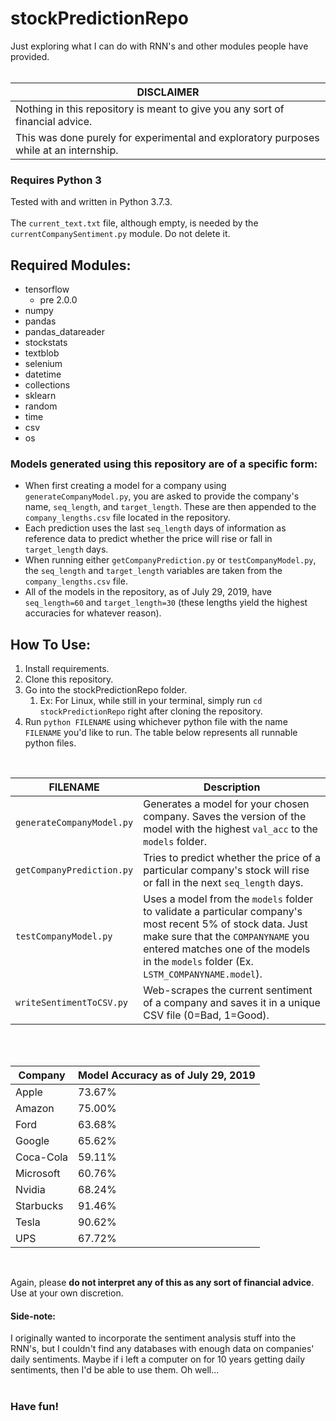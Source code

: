 # stockPredictionRepo
Just exploring what I can do with RNN's and other modules people have provided.</br>
</br>

| DISCLAIMER |
| ---------- |
| Nothing in this repository is meant to give you any sort of financial advice.
This was done purely for experimental and exploratory purposes while at an internship. |

### Requires Python 3
Tested with and written in Python 3.7.3.</br>
</br>
The `current_text.txt` file, although empty, is needed by the `currentCompanySentiment.py` module. Do not delete it.

## Required Modules:
* tensorflow
  * pre 2.0.0
* numpy
* pandas
* pandas_datareader
* stockstats
* textblob
* selenium
* datetime
* collections
* sklearn
* random
* time
* csv
* os

### Models generated using this repository are of a specific form:
* When first creating a model for a company using `generateCompanyModel.py`, you are asked to provide the company's name, `seq_length`, and `target_length`. These are then appended to the `company_lengths.csv` file located in the repository.
* Each prediction uses the last `seq_length` days of information as reference data to predict whether the price will rise or fall in `target_length` days.
* When running either `getCompanyPrediction.py` or `testCompanyModel.py`, the `seq_length` and `target_length` variables are taken from the `company_lengths.csv` file.
* All of the models in the repository, as of July 29, 2019, have `seq_length=60` and `target_length=30` (these lengths yield the highest accuracies for whatever reason).

## How To Use:
1. Install requirements.
1. Clone this repository.
1. Go into the stockPredictionRepo folder.
   1. Ex: For Linux, while still in your terminal, simply run `cd stockPredictionRepo` right after cloning the repository.
1. Run `python FILENAME` using whichever python file with the name `FILENAME` you'd like to run. The table below represents all runnable python files.
</br>

| FILENAME | Description |
| -------- | ----------- |
| `generateCompanyModel.py` | Generates a model for your chosen company. Saves the version of the model with the highest `val_acc` to the `models` folder. |
| `getCompanyPrediction.py` | Tries to predict whether the price of a particular company's stock will rise or fall in the next `seq_length` days. |
| `testCompanyModel.py` | Uses a model from the `models` folder to validate a particular company's most recent 5% of stock data. Just make sure that the `COMPANYNAME` you entered matches one of the models in the `models` folder (Ex. `LSTM_COMPANYNAME.model`). |
| `writeSentimentToCSV.py` | Web-scrapes the current sentiment of a company and saves it in a unique CSV file (0=Bad, 1=Good). |
</br>
</br>

| Company | Model Accuracy as of July 29, 2019 |
| ------- | ---------------------------------- |
| Apple | 73.67% |
| Amazon | 75.00% |
| Ford | 63.68% |
| Google | 65.62% |
| Coca-Cola | 59.11% |
| Microsoft | 60.76% |
| Nvidia | 68.24% |
| Starbucks | 91.46% |
| Tesla | 90.62% |
| UPS | 67.72% |
</br>

Again, please __do not interpret any of this as any sort of financial advice__. Use at your own discretion.</br>

#### Side-note:
I originally wanted to incorporate the sentiment analysis stuff into the RNN's, but I couldn't find any databases with enough data on companies' daily sentiments. Maybe if i left a computer on for 10 years getting daily sentiments, then I'd be able to use them. Oh well...</br>
</br>

### Have fun!
